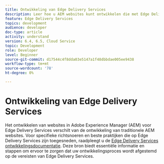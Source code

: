 ```yaml
---
title: Ontwikkeling van Edge Delivery Services
description: Leer hoe u AEM websites kunt ontwikkelen die met Edge Delivery Services worden geleverd.
feature: Edge Delivery Services
topics: development
audience: developer
doc-type: article
activity: understand
version: 6.4, 6.5, Cloud Service
topic: Development
role: Developer
level: Beginner
source-git-commit: d17544c4f8dda03e5147a1f48dbbdae005ee9438
workflow-type: tm+mt
source-wordcount: '78'
ht-degree: 0%

---
```


# Ontwikkeling van Edge Delivery Services

Het ontwikkelen van websites in Adobe Experience Manager (AEM) voor Edge Delivery Services verschilt van de ontwikkeling van traditionele AEM websites. Voor specifieke richtsnoeren en beste praktijken die op Edge Delivery Services zijn toegesneden, raadpleegt u de [Edge Delivery Services ontwikkelingsdocumentatie](../edge-delivery-services/developing/prerequisites.md). Deze bron biedt essentiële informatie en stappen om ervoor te zorgen dat uw ontwikkelingsproces wordt afgestemd op de vereisten van Edge Delivery Services.
